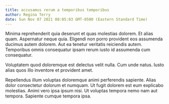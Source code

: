```yaml
---
title: accusamus rerum a temporibus temporibus
author: Regina Terry
date: Sun Nov 07 2021 08:05:03 GMT-0500 (Eastern Standard Time)
---
```

Minima reprehenderit quia deserunt et quas molestias dolorem. Et alias quam. Aspernatur neque quia. Eligendi non porro provident eos assumenda ducimus autem dolorem. Aut ea tenetur veritatis reiciendis autem. Temporibus omnis consequatur ipsam rerum iusto id assumenda cum consequatur.

 Voluptatem quod doloremque est delectus velit nulla. Cum unde natus. Iusto alias quos illo inventore et provident amet.

 Repellendus illum voluptas doloremque animi perferendis sapiente. Alias dolor consectetur dolorum et numquam. Ut fugit dolorem est eum explicabo molestias. Animi vero ipsa ipsum nisi. Ut voluptas tempora nemo nam aut tempora. Sapiente cumque tempora ipsa.